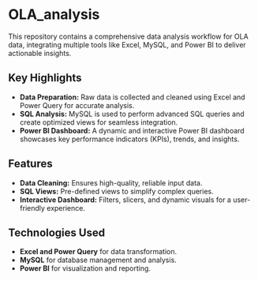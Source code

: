 # OLA_analysis
This repository contains a comprehensive data analysis workflow for OLA data, integrating multiple tools like Excel, MySQL, and Power BI to deliver actionable insights.

## Key Highlights

- **Data Preparation:** Raw data is collected and cleaned using Excel and Power Query for accurate analysis.
- **SQL Analysis:** MySQL is used to perform advanced SQL queries and create optimized views for seamless integration.
- **Power BI Dashboard:** A dynamic and interactive Power BI dashboard showcases key performance indicators (KPIs), trends, and insights.

## Features

- **Data Cleaning:** Ensures high-quality, reliable input data.
- **SQL Views:** Pre-defined views to simplify complex queries.
- **Interactive Dashboard:** Filters, slicers, and dynamic visuals for a user-friendly experience.


## Technologies Used

- **Excel and Power Query** for data transformation.
- **MySQL** for database management and analysis.
- **Power BI** for visualization and reporting.
